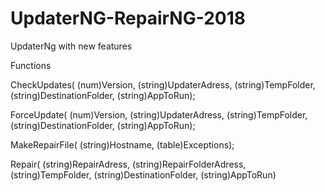 # UpdaterNG-RepairNG-2018
UpdaterNg with new features


Functions

CheckUpdates(
  (num)Version, 
  (string)UpdaterAdress, 
  (string)TempFolder, 
  (string)DestinationFolder, 
  (string)AppToRun);

ForceUpdate(
  (num)Version, 
  (string)UpdaterAdress, 
  (string)TempFolder, 
  (string)DestinationFolder, 
  (string)AppToRun);

MakeRepairFile(
	(string)Hostname, 
	(table)Exceptions);
	
Repair(
	(string)RepairAdress,
	(string)RepairFolderAdress,
	(string)TempFolder,
	(string)DestinationFolder,
	(string)AppToRun)

